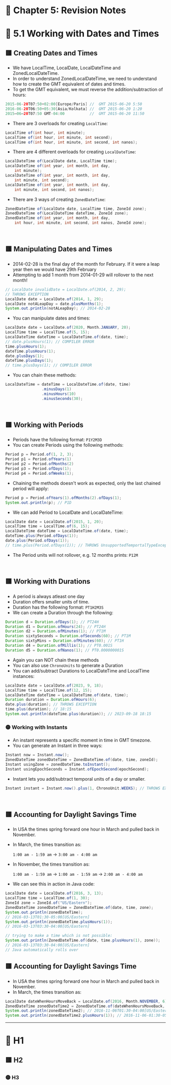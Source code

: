 <link href="../../styles.css" rel="stylesheet"></link>

# 📝 Chapter 5: Revision Notes

# 🧠 5.1 Working with Dates and Times

## 🟥 Creating Dates and Times

* We have LocalTime, LocalDate, LocalDateTime and ZonedLocalDateTime.
* In order to understand ZonedLocalDateTime, we need to understand how to create the GMT equivalent of dates and times.
* To get the GMT equivalent, we must reverse the addition/subtraction of hours:

```java
2015-06-20T07:50+02:00[Europe/Paris] //  GMT 2015-06-20 5:50
2016-06-20T06:50+05:30[Asia/Kolkata] //  GMT 2015-06-20 1:20
2015–06–20T07:50 GMT-04:00           //  GMT 2015-06-20 11:50
```

* There are 3 overloads for creating `LocalTime`:
```java
LocalTime of(int hour, int minute);
LocalTime of(int hour, int minute, int second);
LocalTime of(int hour, int minute, int second, int nanos);
```
* There are 4 different overloads for creating `LocalDateTime`:
```java
LocalDateTime of(LocalDate date, LocalTime time);
LocalDateTime of(int year, int month, int day,
    int minute);
LocalDateTime of(int year, int month, int day,
    int minute, int second);
LocalDateTime of(int year, int month, int day,
    int minute, int second, int nanos);
```

* There are 3 ways of creating `ZonedDateTime`:

```java
ZonedDateTime of(LocalDate date, LocalTime time, ZoneId zone);
ZonedDateTime of(LocalDateTime dateTime, ZoneId zone);
ZonedDateTime of(int year, int month, int day,
    int hour, int minute, int second, int nanos, ZoneId zone);
```

<br>

## 🟥 Manipulating Dates and Times

* 2014-02-28 is the final day of the month for February. If it were a leap year then we would have 29th February
* Attempting to add 1 month from 2014-01-29 will rollover to the next month!
```java
// LocalDate invalidDate = LocalDate.of(2014, 2, 29);
// THROWS EXCEPTION
LocalDate date = LocalDate.of(2014, 1, 29);
LocalDate notALeapDay = date.plusMonths(1);
System.out.println(notALeapDay); // 2014-02-28
```

* You can manipulate dates and times:

```java
LocalDate date = LocalDate.of(2020, Month.JANUARY, 20);
LocalTime time = LocalTime.of(5, 15);
LocalDateTime dateTime = LocalDateTime.of(date, time);
// date.plusHours(1); // COMPILER ERROR
time.plusHours(1);
dateTime.plusHours(1);
date.plusDays(1);
dateTime.plusDays(1);
// time.plusDays(1); // COMPILER ERROR
```

* You can chain these methods:

```java
LocalDateTime = dateTime = LocalDateTime.of(date, time)
				.minusDays(1)
				.minusHours(10)
				.minusSeconds(30);
```

<br>

## 🟥 Working with Periods
* Periods have the following format: `P1Y2M3D`
* You can create Periods using the following methods:
```java
Period p = Period.of(1, 2, 3);
Period p1 = Period.ofYears(1)
Period p2 = Period.ofMonths(2)
Period p3 = Period.ofDays(1);
Period p4 = Period.ofWeeks(1);
```
* Chaining the methods doesn't work as expected, only the last chained period will apply:
```java
Period p = Period.ofYears(1).ofMonths(2).ofDays(1);
System.out.println(p); // P1D
```
* We can add Period to LocalDate and LocalDateTime:
```java
LocalDate date = LocalDate.of(2015, 1, 20);
LocalTime time = LocalTime.of(6, 15);
LocalDateTime dateTime = LocalDateTime.of(date, time);
dateTime.plus(Period.ofDays(1));
date.plus(Period.ofDays(1));
// time.plus(Period.ofDays(1)); // THROWS UnsupportedTemportalTypeException 
```
* The Period units will not rollover, e.g. 12 months prints: `P12M`

<br>

## 🟥 Working with Durations
* A period is always atleast one day
* Duration offers smaller units of time.
* Duration has the following format: `PT1H2M3S`
* We can create a Duration through the following:
```java
Duration d = Duration.ofDays(1); // PT24H
Duration d1 = Duration.ofHours(24); // PT24H
Duration d2 = Duration.ofMinutes(1); // PT1M
Duration sixtySeconds = Duration.ofSeconds(60); // PT1M
Duration sixtyMins = Duration.ofMinutes(60); // PT1H
Duration d4 = Duration.ofMillis(1); // PT0.001S
Duration d5 = Duration.ofNanos(1); // PT0.000000001S
```
* Again you can NOT chain these methods
* You can also use `ChronoUnits` to generate a Duration
* You can add/subtract Durations to LocalDateTime and LocalTime instances:
```java
LocalDate date = LocalDate.of(2023, 9, 18);
LocalTime time = LocalTime.of(12, 15);
LocalDateTime dateTime = LocalDateTime.of(date, time);
Duration duration = Duration.ofHours(6);
date.plus(duration); // THROWS EXCEPTION
time.plus(duration); // 18:15
System.out.println(dateTime.plus(duration)); // 2023-09-18 18:15
```

### 🟡 Working with Instants
* An instant represents a specific moment in time in GMT timezone.
* You can generate an Instant in three ways:
```java
Instant now = Instant.now();
ZonedDateTime zonedDateTime = ZonedDateTime.of(date, time, zoneId);
Instant usingZone = zonedDateTime.toInstant();
Instant usingEpochSeconds = Instant.ofEpochSecond(epochSecond);
```
* Instant lets you add/subtract temporal units of a day or smaller.
```java
Instant instant = Instant.now().plus(1, ChronoUnit.WEEKS); // THROWS EXCEPTION
```
<br>

## 🟥 Accounting for Daylight Savings Time
* In USA the times spring forward one hour in March and pulled back in November.
* In March, the times transition as:

    `1:00 am - 1:59 am` -> `3:00 am - 4:00 am`

* In November, the times transition as:

    `1:00 am - 1:59 am` -> `1:00 am - 1:59 am` -> `2:00 am - 4:00 am`

* We can see this in action in Java code:
```java
LocalDate date = LocalDate.of(2016, 3, 13);
LocalTime time = LocalTime.of(1, 30);
ZoneId zone = ZoneId.of("US/Eastern");
ZonedDateTime zonedDateTime = ZonedDateTime.of(date, time, zone);
System.out.println(zonedDateTime); 
// 2016-03-13T01:30-05:00[US/Eastern]
System.out.println(zonedDateTime.plusHours(1));
// 2016-03-13T03:30-04:00[US/Eastern]

// trying to make a time which is not possible:
System.out.println(ZonedDateTime.of(date, time.plusHours(1), zone));
// 2016-03-13T03:30-04:00[US/Eastern]
// Java automatically rolls over
```

## 🟥 Accounting for Daylight Savings Time

* In USA the times spring forward one hour in March and pulled back in November.
* In March, the times transition as:

```java
LocalDate dateWhenHoursMoveBack = LocalDate.of(2016, Month.NOVEMBER, 6);
ZonedDateTime zonedDateTime2 = ZonedDateTime.of(dateWhenHoursMoveBack, time, zone);
System.out.println(zonedDateTime2); // 2016-11-06T01:30-04:00[US/Eastern]
System.out.println(zonedDateTime2.plusHours(1)); // 2016-11-06-01:30-05:00[US/Eastern]
```
<hr>

# 🧠 H1

## 🟥 H2

### 🟡 H3
